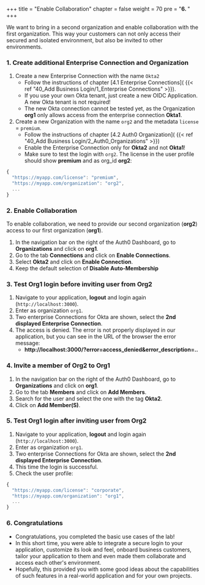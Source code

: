 +++
title = "Enable Collaboration"
chapter = false
weight = 70
pre = "<b>6. </b>"
+++

We want to bring in a second organization and enable collaboration with the first organization. This way your customers can not only access their secured and isolated environment, but also be invited to other environments.

### 1. Create additional Enterprise Connection and Organization

1. Create a new Enterprise Connection with the name `Okta2`
    - Follow the instructions of chapter [4.1 Enterprise Connections]( {{< ref "40_Add Business Login/1_Enterprise Connections" >}}).
    - If you use your own Okta tenant, just create a new OIDC Application. A new Okta tenant is not required!
    - The new Okta connection cannot be tested yet, as the Organization **org1** only allows access from the enterprise connection **Okta1**.
2. Create a new Organization with the name `org2` and the metadata `license` = `premium`.
    - Follow the instructions of chapter [4.2 Auth0 Organization]( {{< ref "40_Add Business Login/2_Auth0_Organizations" >}})
    - Enable the Enterprise Connection only for **Okta2** and not **Okta1**!
    - Make sure to test the login with `org2`. The license in the user profile should show **premium** and as org_id **org2**:

```js #10
{
  "https://myapp.com/license": "premium",
  "https://myapp.com/organization": "org2",
  ...
}
```

### 2. Enable Collaboration
To enable collaboration, we need to provide our second organization (**org2**) access to our first organization (**org1**). 
1. In the navigation bar on the right of the Auth0 Dashboard, go to **Organizations** and click on **org1**.
2. Go to the tab **Connections** and click on **Enable Connections**.
3. Select **Okta2** and click on **Enable Connection**.
4. Keep the default selection of **Disable Auto-Membership**

### 3. Test Org1 login before inviting user from Org2

1. Navigate to your application, **logout** and login again (`http://localhost:3000`). 
2. Enter as organization `org1`.
3. Two enterprise Connections for Okta are shown, select the **2nd displayed Enterprise Connection**.
4. The access is denied. The error is not properly displayed in our application, but you can see in the URL of the browser the error message:
    - **http://localhost:3000/?error=access_denied&error_description=..**

### 4. Invite a member of Org2 to Org1

1. In the navigation bar on the right of the Auth0 Dashboard, go to **Organizations** and click on **org1**.
2. Go to the tab **Members** and click on **Add Members**.
3. Search for the user and select the one with the tag **Okta2**.
4. Click on **Add Member(S)**.


### 5. Test Org1 login after inviting user from Org2

1. Navigate to your application, **logout** and login again (`http://localhost:3000`). 
2. Enter as organization `org1`.
3. Two enterprise Connections for Okta are shown, select the **2nd displayed Enterprise Connection**.
4. This time the login is successful.
5. Check the user profile:

```js #10
{
  "https://myapp.com/license": "corporate",
  "https://myapp.com/organization": "org1",
  ...
}
```

### 6. Congratulations
- Congratulations, you completed the basic use cases of the lab!
- In this short time, you were able to integrate a secure login to your application, customize its look and feel, onboard business customers, tailor your application to them and even made them collaborate and access each other's environment.
- Hopefully, this provided you with some good ideas about the capabilities of such features in a real-world application and for your own projects.